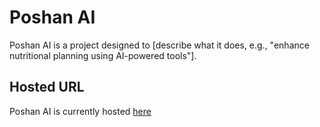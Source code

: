 # Poshan AI

Poshan AI is a project designed to [describe what it does, e.g., "enhance nutritional planning using AI-powered tools"].

## Hosted URL

Poshan AI is currently hosted [here](https://poshan-taupe.vercel.app)

